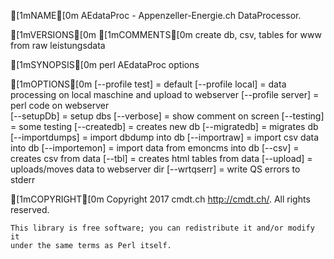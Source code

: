 [1mNAME[0m
    AEdataProc - Appenzeller-Energie.ch DataProcessor.

[1mVERSIONS[0m
[1mCOMMENTS[0m
    create db, csv, tables for www from raw leistungsdata

[1mSYNOPSIS[0m
        perl AEdataProc options

  [1mOPTIONS[0m
     [--profile test]       = default
     [--profile local]      = data processing on local maschine and upload to webserver
     [--profile server]     = perl code on webserver    
     [--setupDb]            = setup dbs
     [--verbose]            = show comment on screen
     [--testing]            = some testing
     [--createdb]           = creates new db
     [--migratedb]          = migrates db           
     [--importdumps]        = import dbdump into db
     [--importraw]          = import csv data into db
     [--importemon]         = import data from emoncms into db
     [--csv]                        = creates csv from data
     [--tbl]                        = creates html tables from data
     [--upload]                     = uploads/moves data to webserver dir
     [--wrtqserr]           = write QS errors to stderr

[1mCOPYRIGHT[0m
    Copyright 2017 cmdt.ch <http://cmdt.ch/>. All rights reserved.

    This library is free software; you can redistribute it and/or modify it
    under the same terms as Perl itself.

